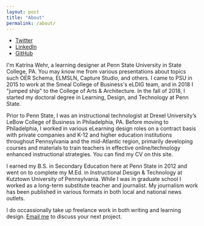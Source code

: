 ```yaml
---
layout: post
title: "About"
permalink: /about/
---
```


<p>
<ul>
<li><a href="https://twitter.com/{{ site.twitter_username }}">
  <i class="fa fa-twitter"></i> Twitter
  </a></li>
<li><a href="https://linkedin.com/in/{{ site.linkedin_username }}">
  <i class="fa fa-linkedin"></i> LinkedIn
  </a></li>
<li><a href="https://github.com/{{ site.github_username }}">
 <i class="fa fa-github"></i> GitHub
  </a></li>
  </ul>
</p>

I'm Katrina Wehr, a learning designer at Penn State University in State College, PA. You may know me from various presentations about topics such OER Schema, ELMSLN, Capture Studio, and others. I came to PSU in 2015 to work at the Smeal College of Business's eLDIG team, and in 2018 I "jumped ship" to the College of Arts & Architecture. In the fall of 2018, I started my doctoral degree in Learning, Design, and Technology at Penn State. 

Prior to Penn State, I was an instructional technologist at Drexel University’s LeBow College of Business in Philadelphia, PA. Before moving to Philadelphia, I worked in various eLearning design roles on a contract basis with private companies and K-12 and higher education institutions throughout Pennsylvania and the mid-Atlantic region, primarily developing courses and materials to train teachers in effective online/technology enhanced instructional strategies. You can find my CV on this site. 

I earned my B.S. in Secondary Education here at Penn State in 2012 and went on to complete my M.Ed. in Instructional Design & Technology at Kutztown University of Pennsylvania. While I was in graduate school I worked as a long-term substitute teacher and journalist. My journalism work has been published in various formats in both local and national news outlets.

I do occassionally take up freelance work in both writing and learning design. [Email me](mailto:{{site.email}}) to discuss your next project.
